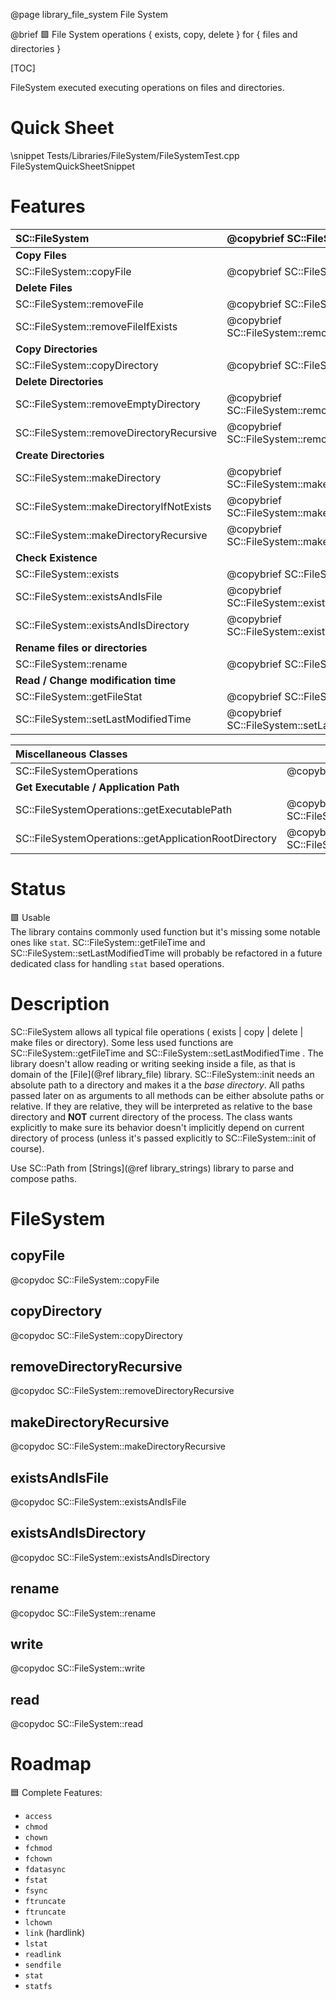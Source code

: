 @page library_file_system File System

@brief 🟩 File System operations { exists, copy, delete } for { files and directories }

[TOC]

FileSystem executed executing operations on files and directories.  

# Quick Sheet

\snippet Tests/Libraries/FileSystem/FileSystemTest.cpp FileSystemQuickSheetSnippet

# Features

| SC::FileSystem                                | @copybrief SC::FileSystem                                 |
|:----------------------------------------------|:----------------------------------------------------------|
| **Copy Files**                                |                                                           |
| SC::FileSystem::copyFile                      | @copybrief SC::FileSystem::copyFile                       |
| **Delete Files**                              |                                                           |
| SC::FileSystem::removeFile                    | @copybrief SC::FileSystem::removeFile                     |
| SC::FileSystem::removeFileIfExists            | @copybrief SC::FileSystem::removeFileIfExists             |
| **Copy Directories**                          |                                                           |
| SC::FileSystem::copyDirectory                 | @copybrief SC::FileSystem::copyDirectory                  |
| **Delete Directories**                        |                                                           |
| SC::FileSystem::removeEmptyDirectory          | @copybrief SC::FileSystem::removeEmptyDirectory           |
| SC::FileSystem::removeDirectoryRecursive      | @copybrief SC::FileSystem::removeDirectoryRecursive       |
| **Create Directories**                        |                                                           |
| SC::FileSystem::makeDirectory                 | @copybrief SC::FileSystem::makeDirectory                  |
| SC::FileSystem::makeDirectoryIfNotExists      | @copybrief SC::FileSystem::makeDirectoryIfNotExists       |
| SC::FileSystem::makeDirectoryRecursive        | @copybrief SC::FileSystem::makeDirectoryRecursive         |
| **Check Existence**                           |                                                           |
| SC::FileSystem::exists                        | @copybrief SC::FileSystem::exists                         |
| SC::FileSystem::existsAndIsFile               | @copybrief SC::FileSystem::existsAndIsFile                |
| SC::FileSystem::existsAndIsDirectory          | @copybrief SC::FileSystem::existsAndIsDirectory           |
| **Rename files or directories**               |                                                           |
| SC::FileSystem::rename                        | @copybrief SC::FileSystem::rename                         |
| **Read / Change modification time**           |                                                           |
| SC::FileSystem::getFileStat                   | @copybrief SC::FileSystem::getFileStat                    |
| SC::FileSystem::setLastModifiedTime           | @copybrief SC::FileSystem::setLastModifiedTime            |

| Miscellaneous Classes                                 |                                                                   |
|:------------------------------------------------------|:------------------------------------------------------------------|
| SC::FileSystemOperations                              | @copybrief SC::FileSystemOperations                               |
| **Get Executable / Application Path**                 |                                                                   |
| SC::FileSystemOperations::getExecutablePath           | @copybrief SC::FileSystemOperations::getExecutablePath            |
| SC::FileSystemOperations::getApplicationRootDirectory | @copybrief SC::FileSystemOperations::getApplicationRootDirectory  |

# Status
🟩 Usable  
The library contains commonly used function but it's missing some notable ones like `stat`.
SC::FileSystem::getFileTime and SC::FileSystem::setLastModifiedTime will probably be refactored in a future dedicated class for handling `stat` based operations.

# Description 

SC::FileSystem allows all typical file operations ( exists | copy | delete | make files or directory).
Some less used functions are  SC::FileSystem::getFileTime and SC::FileSystem::setLastModifiedTime .
The library doesn't allow reading or writing seeking inside a file, as that is domain of the [File](@ref library_file) library.
SC::FileSystem::init needs an absolute path to a directory and makes it a the *base directory*.
All paths passed later on as arguments to all methods can be either absolute paths or relative.
If they are relative, they will be interpreted as relative to the base directory and **NOT** current directory of the process.
The class wants explicitly to make sure its behavior doesn't implicitly depend on current directory of process 
(unless it's passed explicitly to SC::FileSystem::init of course).

Use SC::Path from [Strings](@ref library_strings) library to parse and compose paths.

# FileSystem
## copyFile
@copydoc SC::FileSystem::copyFile

## copyDirectory
@copydoc SC::FileSystem::copyDirectory

## removeDirectoryRecursive
@copydoc SC::FileSystem::removeDirectoryRecursive

## makeDirectoryRecursive
@copydoc SC::FileSystem::makeDirectoryRecursive

## existsAndIsFile
@copydoc SC::FileSystem::existsAndIsFile

## existsAndIsDirectory
@copydoc SC::FileSystem::existsAndIsDirectory

## rename
@copydoc SC::FileSystem::rename

## write
@copydoc SC::FileSystem::write

## read
@copydoc SC::FileSystem::read

# Roadmap

🟦 Complete Features:
- `access`
- `chmod`
- `chown`
- `fchmod`
- `fchown`
- `fdatasync`
- `fstat`
- `fsync`
- `ftruncate`
- `ftruncate`
- `lchown`
- `link` (hardlink)
- `lstat`
- `readlink`
- `sendfile`
- `stat`
- `statfs`
